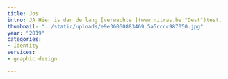 ```yaml
---
title: Jos
intro: JA Hier is dan de lang [verwachte ](www.nitras.be "Dest")test.
thumbnail: "../static/uploads/e9e36060883469.5a5cccc987050.jpg"
year: "2019"
categories:
- Identity
services:
- graphic design

---
```

